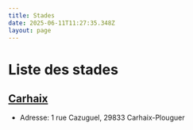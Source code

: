 ```yaml
---
title: Stades
date: 2025-06-11T11:27:35.348Z
layout: page
---
```


# Liste des stades


## [Carhaix](/stades/Carhaix/)
- Adresse: 1 rue Cazuguel, 29833 Carhaix-Plouguer

